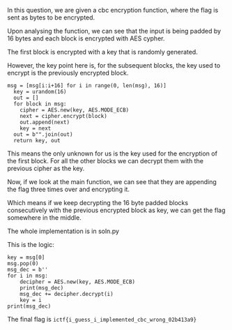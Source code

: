
In this question, we are given a cbc encryption function, where the flag is sent as bytes to be encrypted.

Upon analysing the function, we can see that the input is being padded by 16 bytes and each block is encrypted with AES cypher.

The first block is encrypted with a key that is randomly generated.

However, the key point here is, for the subsequent blocks, the key used to encrypt is the previously encrypted block.
```
msg = [msg[i:i+16] for i in range(0, len(msg), 16)]
  key = urandom(16)
  out = []
  for block in msg:
    cipher = AES.new(key, AES.MODE_ECB)
    next = cipher.encrypt(block)
    out.append(next)
    key = next
  out = b"".join(out)
  return key, out
```

This means the only unknown for us is the key used for the encryption of the first block. For all the other blocks we can decrypt them with the previous cipher as the key.

Now, if we look at the main function, we can see that they are appending the flag three times over and encrypting it.

Which means if we keep decrypting the 16 byte padded blocks consecutively with the previous encrypted block as key, we can get the flag somewhere in the middle.

The whole implementation is in soln.py

This is the logic:
```
key = msg[0]
msg.pop(0)
msg_dec = b''
for i in msg:
    decipher = AES.new(key, AES.MODE_ECB)
    print(msg_dec)
    msg_dec += decipher.decrypt(i)
    key = i
print(msg_dec)
```
The final flag is ```ictf{i_guess_i_implemented_cbc_wrong_02b413a9}```
